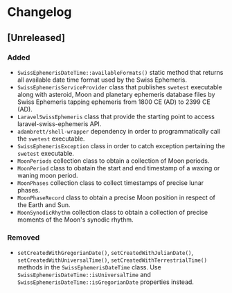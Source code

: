 # Changelog

## [Unreleased]
### Added
- `SwissEphemerisDateTime::availableFormats()` static method that returns all available date time format used by the Swiss Ephemeris.
- `SwissEphemerisServiceProvider` class that publishes `swetest` executable along with asteroid, Moon and planetary ephemeris database files by Swiss Ephemeris tapping ephemeris from 1800 CE (AD) to 2399 CE (AD).
- `LaravelSwissEphemeris` class that provide the starting point to access laravel-swiss-ephemeris API.
- `adambrett/shell-wrapper` dependency in order to programmatically call the `swetest` executable.
- `SwissEphemerisException` class in order to catch exception pertaining the `swetest` executable.
- `MoonPeriods` collection class to obtain a collection of Moon periods.
- `MoonPeriod` class to obatain the start and end timestamp of a waxing or waning moon period.
- `MoonPhases` collection class to collect timestamps of precise lunar phases.
- `MoonPhaseRecord` class to obtain a precise Moon position in respect of the Earth and Sun.
- `MoonSynodicRhythm` collection class to obtain a collection of precise moments of the Moon's synodic rhythm.

### Removed
- `setCreatedWithGregorianDate()`, `setCreatedWithJulianDate()`, `setCreatedWithUniversalTime()`, `setCreatedWithTerrestrialTime()` methods in the `SwissEphemerisDateTime` class. Use `SwissEphemerisDateTime::isUniversalTime` and `SwissEphemerisDateTime::isGregorianDate` properties instead.